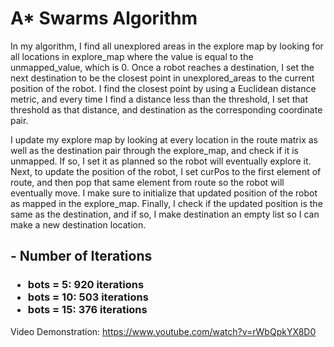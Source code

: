 # A* Swarms Algorithm

In my algorithm, I find all unexplored areas in the explore map by looking for all locations in explore_map where the value is equal to the unmapped_value, which is 0. Once a robot reaches a destination, I set the next destination to be the closest point in unexplored_areas to the current position of the robot. I find the closest point by using a Euclidean distance metric, and every time I find a distance less than the threshold, I set that threshold as that distance, and destination as the corresponding coordinate pair. 

I update my explore map by looking at every location in the route matrix as well as the destination pair through the explore_map, and check if it is unmapped. If so, I set it as planned so the robot will eventually explore it. Next, to update the position of the robot, I set curPos to the first element of route, and then pop that same element from route so the robot will eventually move. I make sure to initialize that updated position of the robot as mapped in the explore_map. Finally, I check if the updated position is the same as the destination, and if so, I make destination an empty list so I can make a new destination location. 

## - Number of Iterations
<h3>

- bots = 5: 920 iterations <br>
- bots = 10: 503 iterations <br>
- bots = 15: 376 iterations

</h3>

Video Demonstration: https://www.youtube.com/watch?v=rWbQpkYX8D0
